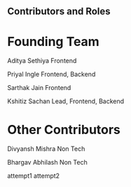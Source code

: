## Contributors and Roles


# Founding Team

Aditya Sethiya
Frontend

Priyal Ingle
Frontend, Backend

Sarthak Jain
Frontend

Kshitiz Sachan
Lead, Frontend, Backend

# Other Contributors

Divyansh Mishra
Non Tech

Bhargav Abhilash
Non Tech

attempt1
attempt2

